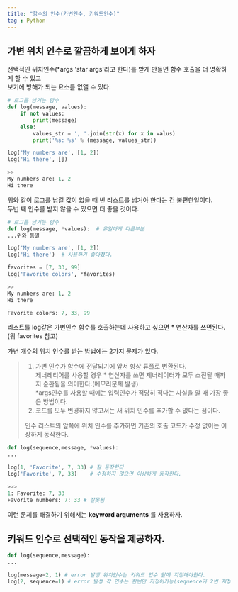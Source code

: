 ```yaml
---
title: "함수의 인수(가변인수, 키워드인수)"
tag : Python
---
```



## 가변 위치 인수로 깔끔하게 보이게 하자

선택적인 위치인수(*args 'star args'라고 한다)를 받게 만들면 함수 호출을 더 명확하게 할 수 있고  
보기에 방해가 되는 요소를 없앨 수 있다.

```python
# 로그를 남기는 함수
def log(message, values):
    if not values:
        print(message)
    else:
        values_str = ', '.join(str(x) for x in valus)
        print('%s: %s' % (message, values_str))

log('My numbers are', [1, 2])
log('Hi there', [])

>>
My numbers are: 1, 2
Hi there
```

위와 같이 로그를 남길 값이 없을 때 빈 리스트를 넘겨야 한다는 건 불편한일이다.  
두번 째 인수를 받지 않을 수 있으면 더 좋을 것이다.


```python
# 로그를 남기는 함수
def log(message, *values):  # 유일하게 다른부분
...위와 동일

log('My numbers are', [1, 2])
log('Hi there')  # 사용하기 좋아졌다.

favorites = [7, 33, 99]
log('Favorite colors', *favorites)

>>
My numbers are: 1, 2
Hi there

Favorite colors: 7, 33, 99
```

리스트를 log같은 가변인수 함수를 호출하는데 사용하고 싶으면 * 연산자를 쓰면된다.(위 favorites 참고)

가변 개수의 위치 인수를 받는 방법에는 2가지 문제가 있다.

> 1) 가변 인수가 함수에 전달되기에 앞서 항상 튜플로 변환된다.  
> 제너레티어를 사용할 경우 * 연산자를 쓰면 제너레이터가 모두 소진될 때까지 순환됨을 의미한다.(메모리문제 발생)  
> *args인수를 사용할 때에는 입력인수가 적당히 적다는 사실을 알 때 가장 좋은 방법이다.  
> 2) 코드를 모두 변경하지 않고서는 새 위치 인수를 추가할 수 없다는 점이다.  
>   
> 인수 리스트의 앞쪽에 위치 인수를 추가하면 기존의 호출 코드가 수정 없이는 이상하게 동작한다.

```python
def log(sequence,message, *values):
...

log(1, 'Favorite', 7, 33) # 잘 동작한다
log('Favorite', 7, 33)    # 수정하지 않으면 이상하게 동작한다.

>>>
1: Favorite: 7, 33
Favorite numbers: 7: 33 # 잘못됨
```
이런 문제를 해결하기 위해서는 **keyword arguments** 를 사용하자.

## 키워드 인수로 선택적인 동작을 제공하자.

```python
def log(sequence,message):
...

log(message=2, 1) # error 발생 위치인수는 키워드 인수 앞에 지정해야한다.
log(2, sequence=1) # error 발생 각 인수는 한번만 지정이가능(sequence가 2번 지정됨)
```

